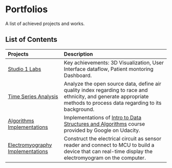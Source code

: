# Portfolios
A list of achieved projects and works.

## List of Contents

Projects | Description
:------ | :--
[Studio 1 Labs](https://github.com/Jerry-Tse/Algorithms_Implementations/blob/master/List-Based%20Collections/Linked_List.py) | Key achievements: 3D Visualization, User Interface dataflow, Patient montoring Dashboard.   
[Time Series Analysis](https://github.com/Jerry-Tse/TimeSeries_AirQualityIndex) | Analyze the open source data, define air quality index regarding to race and ethnicity, and generate appropriate methods to process data regarding to its background.
[Algorithms Implementations](https://github.com/Jerry-Tse/Algorithms_Implementations) | Implementations of [Intro to Data Structures and Algorithms](https://www.udacity.com/course/data-structures-and-algorithms-in-python--ud513) course provided by Google on Udacity.
[Electromyography Implementations](https://drive.google.com/open?id=1Cu9w3cG-b40hI6HfJPJbCoS9DQx5ERSm) | Construct the electrical circuit as sensor reader and connect to MCU to build a device that can real-time display the electromyogram on the computer.
